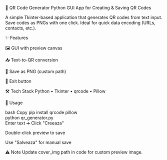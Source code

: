 🔗 QR Code Generator
Python GUI App for Creating & Saving QR Codes

A simple Tkinter-based application that generates QR codes from text input. Save codes as PNGs with one click. Ideal for quick data encoding (URLs, contacts, etc.).

✨ Features

🖼️ GUI with preview canvas

📥 Text-to-QR conversion

💾 Save as PNG (custom path)

🚪 Exit button

🛠️ Tech Stack
Python • Tkinter • qrcode • Pillow

🚀 Usage

bash
Copy
pip install qrcode pillow  
python qr_generator.py  
Enter text ➔ Click "Creeaza"

Double-click preview to save

Use "Salveaza" for manual save

⚠️ Note
Update cover_img path in code for custom preview image.
